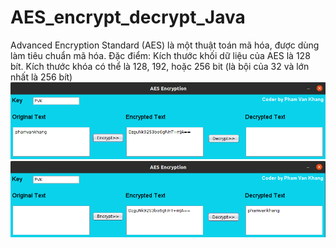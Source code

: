 # AES_encrypt_decrypt_Java
Advanced Encryption Standard (AES) là một thuật toán mã hóa, được dùng làm tiêu chuẩn mã hóa. Đặc điểm: Kích thước khối dữ liệu của AES là 128 bít. Kích thước khóa có thể là 128, 192, hoặc 256 bit (là bội của 32 và lớn nhất là 256 bít)
![alt text](https://github.com/vkhang-stack/AES_encrypt_decrypt_Java/blob/master/src/images/AES-image1.png)
![alt text](https://github.com/vkhang-stack/AES_encrypt_decrypt_Java/blob/master/src/images/AES-image2.png)

